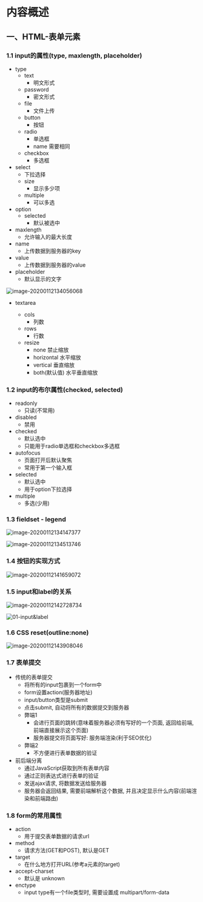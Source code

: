 # 内容概述

## 一、HTML-表单元素

### 1.1 input的属性(type, maxlength, placeholder)

* type
  * text
    * 明文形式
  * password
    * 密文形式
  * file
    * 文件上传
  * button
    * 按钮
  * radio
    * 单选框
    * name 需要相同
  * checkbox
    * 多选框
* select
  * 下拉选择
  * size 
    * 显示多少项
  * multiple
    * 可以多选
* option
  * selected
    * 默认被选中
* maxlength
  * 允许输入的最大长度
* name
  * 上传数据到服务器的key
* value
  * 上传数据到服务器的value
* placeholder
  * 默认显示的文字

![image-20200112134056068](day07_html表单元素.assets/image-20200112134056068.png)

* textarea

  * cols
    * 列数
  * rows
    * 行数
  * resize
    * none 禁止缩放
    * horizontal 水平缩放
    * vertical 垂直缩放
    * both(默认值) 水平垂直缩放

  

### 1.2 input的布尔属性(checked, selected)

* readonly
  * 只读(不常用)
* disabled
  * 禁用
* checked
  * 默认选中
  * 只能用于radio单选框和checkbox多选框
* autofocus
  * 页面打开后默认聚焦
  * 常用于第一个输入框
* selected
  * 默认选中
  * 用于option下拉选择
* multiple
  * 多选(少用)

### 1.3 fieldset - legend

![image-20200112134147377](day07_html表单元素.assets/image-20200112134147377.png)



![image-20200112134513746](day07_html表单元素.assets/image-20200112134513746.png)



### 1.4 按钮的实现方式

![image-20200112141659072](day07_html表单元素.assets/image-20200112141659072.png)



### 1.5 input和label的关系

![image-20200112142728734](day07_html表单元素.assets/image-20200112142728734.png)

![01-input&label](day07_html表单元素.assets/01-input&label-1578824888858.gif)



### 1.6 CSS reset(outline:none)

![image-20200112143908046](day07_html表单元素.assets/image-20200112143908046.png)



### 1.7 表单提交

* 传统的表单提交
  * 将所有的input包裹到一个form中
  * form设置action(服务器地址)
  * input/button类型是submit
  * 点击submit, 自动将所有的数据提交到服务器
  * 弊端1
    * 会进行页面的跳转(意味着服务器必须有写好的一个页面, 返回给前端, 前端直接展示这个页面)
    * 服务器提交将页面写好: 服务端渲染(利于SEO优化)
  * 弊端2
    * 不方便进行表单数据的验证
* 前后端分离
  * 通过JavaScript获取到所有表单内容
  * 通过正则表达式进行表单的验证
  * 发送ajax请求, 将数据发送给服务器
  * 服务器会返回结果, 需要前端解析这个数据, 并且决定显示什么内容(前端渲染和前端路由)



### 1.8 form的常用属性

* action
  * 用于提交表单数据的请求url
* method
  * 请求方法(GET和POST), 默认是GET
* target
  * 在什么地方打开URL(参考a元素的target)
* accept-charset
  * 默认是 unknown
* enctype
  * input type有一个file类型时, 需要设置成 multipart/form-data
